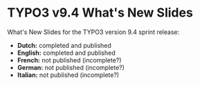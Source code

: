 # TYPO3 v9.4 What's New Slides

What's New Slides for the TYPO3 version 9.4 sprint release:

* **Dutch:** completed and published
* **English:** completed and published
* **French:** not published (incomplete?)
* **German:** not published (incomplete?)
* **Italian:** not published (incomplete?)
